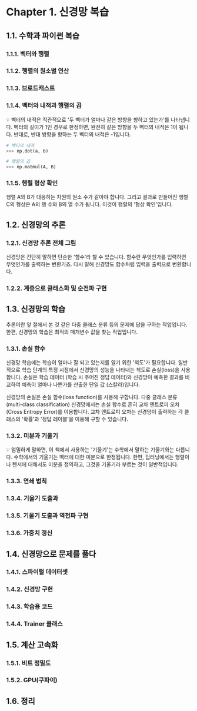 # Chapter 1. 신경망 복습

## 1.1. 수학과 파이썬 복습

### 1.1.1. 벡터와 행렬

### 1.1.2. 행렬의 원소별 연산

### 1.1.3. 브로드캐스트

### 1.1.4. 벡터와 내적과 행렬의 곱

:bulb: 벡터의 내적은 직관적으로 '두 벡터가 얼마나 같은 방향을 향하고 있는가'를 나타냅니다. 벡터의 길이가 1인 경우로 한정하면, 완전히 같은 방향을 두 벡터의 내적은 1이 됩니다. 반대로, 반대 방향을 향하는 두 벡터의 내적은 -1입니다.

```Python
# 벡터의 내적
>>> np.dot(a, b)

# 행렬의 곱
>>> np.matmul(A, B)
```

### 1.1.5. 행렬 형상 확인

행렬 A와 B가 대응하는 차원의 원소 수가 같아야 합니다. 그리고 결과로 만들어진 행렬 C의 형상은 A의 행 수와 B의 열 수가 됩니다. 이것이 행렬의 '형상 확인'입니다.

## 1.2. 신경망의 추론

### 1.2.1. 신경망 추론 전체 그림

신경망은 간단히 말하면 단순한 '함수'라 할 수 있습니다. 함수란 무엇인가를 입력하면 무엇인가를 출력하는 변환기죠. 다시 말해 신경망도 함수처럼 입력을 출력으로 변환합니다.

### 1.2.2. 계층으로 클래스화 및 순전파 구현

## 1.3. 신경망의 학습

추론이란 앞 절에서 본 것 같은 다중 클래스 분류 등의 문제에 답을 구하는 작업입니다. 한편, 신경망의 학습은 최적의 매개변수 값을 찾는 작업입니다.

### 1.3.1. 손실 함수

신경망 학습에는 학습이 얼마나 잘 되고 있는지를 알기 위한 '척도'가 필요합니다. 일반적으로 학습 단계의 특정 시점에서 신경망의 성능을 나타내는 척도로 손실(loss)을 사용합니다. 손실은 학습 데이터 (학습 시 주어진 정답 데이터)와 신경망이 예측한 결과를 비교하여 예측이 얼마나 나쁜가를 산출한 단일 값 (스칼라)입니다.

신경망의 손실은 손실 함수(loss function)를 사용해 구합니다. 다중 클래스 분류(multi-class classification) 신경망에서는 손실 함수로 흔히 교차 엔트로피 오차(Cross Entropy Error)를 이용합니다. 교차 엔트로피 오차는 신경망이 출력하는 각 클래스의 '확률'과 '정답 레이블'을 이용해 구할 수 있습니다.

### 1.3.2. 미분과 기울기

:bulb: 엄밀하게 말하면, 이 책에서 사용하는 '기울기'는 수학에서 말하는 기울기와는 다릅니다. 수학에서의 기울기는 벡터에 대한 미분으로 한정됩니다. 한편, 딥러닝에서는 행렬이나 텐서에 대해서도 미분을 정의하고, 그것을 기울기라 부르는 것이 일반적입니다.

### 1.3.3. 연쇄 법칙



### 1.3.4. 기울기 도출과

### 1.3.5. 기울기 도출과 역전파 구현

### 1.3.6. 가중치 갱신

## 1.4. 신경망으로 문제를 풀다

### 1.4.1. 스파이럴 데이터셋

### 1.4.2. 신경망 구현

### 1.4.3. 학습용 코드

### 1.4.4. Trainer 클래스

## 1.5. 계산 고속화

### 1.5.1. 비트 정밀도

### 1.5.2. GPU(쿠파이)

## 1.6. 정리
